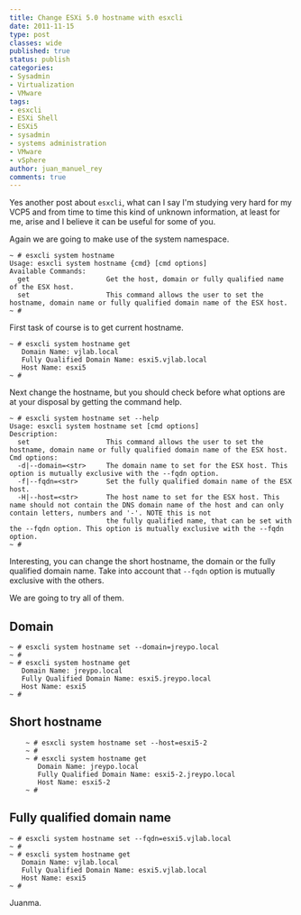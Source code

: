 ```yaml
---
title: Change ESXi 5.0 hostname with esxcli
date: 2011-11-15
type: post
classes: wide
published: true
status: publish
categories:
- Sysadmin
- Virtualization
- VMware
tags:
- esxcli
- ESXi Shell
- ESXi5
- sysadmin
- systems administration
- VMware
- vSphere
author: juan_manuel_rey
comments: true
---
```


Yes another post about `esxcli`, what can I say I'm studying very hard for my VCP5 and from time to time this kind of unknown information, at least for me, arise and I believe it can be useful for some of you.

Again we are going to make use of the system namespace.

```text
~ # esxcli system hostname
Usage: esxcli system hostname {cmd} [cmd options]
Available Commands:
  get                   Get the host, domain or fully qualified name of the ESX host.
  set                   This command allows the user to set the hostname, domain name or fully qualified domain name of the ESX host.
~ #
```

First task of course is to get current hostname.

```text
~ # esxcli system hostname get
   Domain Name: vjlab.local
   Fully Qualified Domain Name: esxi5.vjlab.local
   Host Name: esxi5
~ #
```

Next change the hostname, but you should check before what options are at your disposal by getting the command help.

```text
~ # esxcli system hostname set --help
Usage: esxcli system hostname set [cmd options]
Description:
  set                   This command allows the user to set the hostname, domain name or fully qualified domain name of the ESX host.
Cmd options:
  -d|--domain=<str>     The domain name to set for the ESX host. This option is mutually exclusive with the --fqdn option.
  -f|--fqdn=<str>       Set the fully qualified domain name of the ESX host.
  -H|--host=<str>       The host name to set for the ESX host. This name should not contain the DNS domain name of the host and can only contain letters, numbers and '-'. NOTE this is not
                        the fully qualified name, that can be set with the --fqdn option. This option is mutually exclusive with the --fqdn option.
~ #
```

Interesting, you can change the short hostname, the domain or the fully qualified domain name. Take into account that `--fqdn` option is mutually exclusive with the others.

We are going to try all of them.

## Domain

```text
~ # esxcli system hostname set --domain=jreypo.local
~ #
~ # esxcli system hostname get
   Domain Name: jreypo.local
   Fully Qualified Domain Name: esxi5.jreypo.local
   Host Name: esxi5
~ #
```

## Short hostname

```text
    ~ # esxcli system hostname set --host=esxi5-2
    ~ #
    ~ # esxcli system hostname get
       Domain Name: jreypo.local
       Fully Qualified Domain Name: esxi5-2.jreypo.local
       Host Name: esxi5-2
    ~ #
```

## Fully qualified domain name

```text
~ # esxcli system hostname set --fqdn=esxi5.vjlab.local
~ #
~ # esxcli system hostname get
   Domain Name: vjlab.local
   Fully Qualified Domain Name: esxi5.vjlab.local
   Host Name: esxi5
~ #
```

Juanma.
